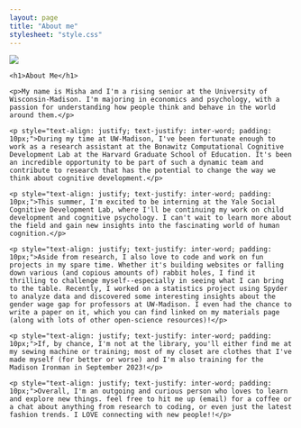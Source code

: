 ```yaml
---
layout: page
title: "About me"
stylesheet: "style.css"
---
```


<div class="container">
  <img class="image" src="Images/IMG_9677 2.png">
  <div class="text">
    
    <h1>About Me</h1>
    
    <p>My name is Misha and I'm a rising senior at the University of Wisconsin-Madison. I'm majoring in economics and psychology, with a passion for understanding how people think and behave in the world around them.</p>
    
    <p style="text-align: justify; text-justify: inter-word; padding: 10px;">During my time at UW-Madison, I've been fortunate enough to work as a research assistant at the Bonawitz Computational Cognitive Development Lab at the Harvard Graduate School of Education. It's been an incredible opportunity to be part of such a dynamic team and contribute to research that has the potential to change the way we think about cognitive development.</p>

    <p style="text-align: justify; text-justify: inter-word; padding: 10px;">This summer, I'm excited to be interning at the Yale Social Cognitive Development Lab, where I'll be continuing my work on child development and cognitive psychology. I can't wait to learn more about the field and gain new insights into the fascinating world of human cognition.</p>

    <p style="text-align: justify; text-justify: inter-word; padding: 10px;">Aside from research, I also love to code and work on fun projects in my spare time. Whether it's building websites or falling down various (and copious amounts of) rabbit holes, I find it thrilling to challenge myself--especially in seeing what I can bring to the table. Recently, I worked on a statistics project using Spyder to analyze data and discovered some interesting insights about the gender wage gap for professors at UW-Madison. I even had the chance to write a paper on it, which you can find linked on my materials page (along with lots of other open-science resources)!</p>

    <p style="text-align: justify; text-justify: inter-word; padding: 10px;">If, by chance, I'm not at the library, you'll either find me at my sewing machine or training; most of my closet are clothes that I've made myself (for better or worse) and I'm also training for the Madison Ironman in September 2023!</p>

    <p style="text-align: justify; text-justify: inter-word; padding: 10px;">Overall, I'm an outgoing and curious person who loves to learn and explore new things. feel free to hit me up (email) for a coffee or a chat about anything from research to coding, or even just the latest fashion trends. I LOVE connecting with new people!!</p>
  </div>
</div>


